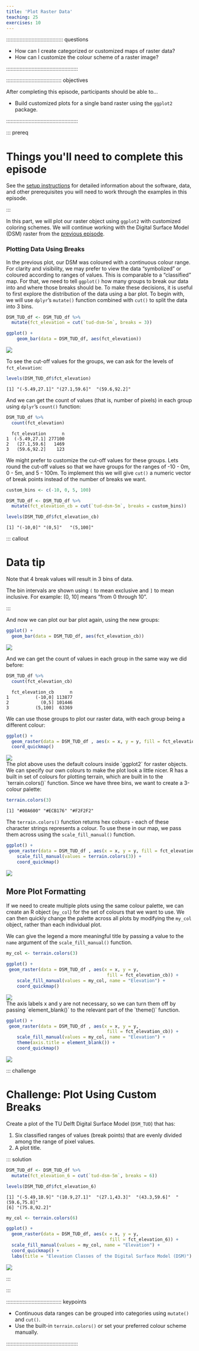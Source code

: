 ```yaml
---
title: 'Plot Raster Data'
teaching: 25
exercises: 10
---
```




:::::::::::::::::::::::::::::::::::::: questions 

- How can I create categorized or customized maps of raster data?
- How can I customize the colour scheme of a raster image?

::::::::::::::::::::::::::::::::::::::::::::::::

::::::::::::::::::::::::::::::::::::: objectives

After completing this episode, participants should be able to…

- Build customized plots for a single band raster using the `ggplot2` package.

::::::::::::::::::::::::::::::::::::::::::::::::

::: prereq

# Things you'll need to complete this episode

See the [setup instructions](../learners/setup.md) for detailed information about the software, data, and other prerequisites you will need to work through the examples in this episode.

<!-- This lesson uses the `terra` package in particular. If you have not installed it yet, do so by running `install.packages("terra")` before loading it with `library(terra)`. -->

:::

In this part, we will plot our raster object using `ggplot2` with customized coloring schemes. We will continue working with the Digital Surface Model (DSM) raster from the [previous episode](../episodes/13-intro-to-raster-data.Rmd).

### Plotting Data Using Breaks
In the previous plot, our DSM was coloured with a continuous colour range. For clarity and visibility, we may prefer to view the data “symbolized” or coloured according to ranges of values. This is comparable to a “classified” map. For that, we need to tell `ggplot()` how many groups to break our data into and where those breaks should be. To make these decisions, it is useful to first explore the distribution of the data using a bar plot. To begin with, we will use `dplyr`’s `mutate()` function combined with `cut()` to split the data into 3 bins.


``` r
DSM_TUD_df <- DSM_TUD_df %>%
  mutate(fct_elevation = cut(`tud-dsm-5m`, breaks = 3))

ggplot() +
    geom_bar(data = DSM_TUD_df, aes(fct_elevation))
```

<img src="fig/14-plot-raster-data-rendered-unnamed-chunk-1-1.png" style="display: block; margin: auto;" />

To see the cut-off values for the groups, we can ask for the levels of `fct_elevation`:

``` r
levels(DSM_TUD_df$fct_elevation)
```

``` output
[1] "(-5.49,27.1]" "(27.1,59.6]"  "(59.6,92.2]" 
```

And we can get the count of values (that is, number of pixels) in each group using `dplyr`’s `count()` function:

``` r
DSM_TUD_df %>% 
  count(fct_elevation)
```

``` output
  fct_elevation      n
1  (-5.49,27.1] 277100
2   (27.1,59.6]   1469
3   (59.6,92.2]    123
```

We might prefer to customize the cut-off values for these groups. Lets round the cut-off values so that we have groups for the ranges of -10 - 0m, 0 - 5m, and 5 - 100m. To implement this we will give `cut()` a numeric vector of break points instead of the number of breaks we want.


``` r
custom_bins <- c(-10, 0, 5, 100)

DSM_TUD_df <- DSM_TUD_df %>%
  mutate(fct_elevation_cb = cut(`tud-dsm-5m`, breaks = custom_bins))

levels(DSM_TUD_df$fct_elevation_cb)
```

``` output
[1] "(-10,0]" "(0,5]"   "(5,100]"
```

::: callout

# Data tip

Note that 4 break values will result in 3 bins of data.

The bin intervals are shown using `(` to mean exclusive and `]` to mean inclusive. For example: (0, 10] means “from 0 through 10”.

:::

And now we can plot our bar plot again, using the new groups:

``` r
ggplot() +
  geom_bar(data = DSM_TUD_df, aes(fct_elevation_cb))
```

<img src="fig/14-plot-raster-data-rendered-unnamed-chunk-5-1.png" style="display: block; margin: auto;" />

And we can get the count of values in each group in the same way we did before:

``` r
DSM_TUD_df %>% 
  count(fct_elevation_cb)
```

``` output
  fct_elevation_cb      n
1          (-10,0] 113877
2            (0,5] 101446
3          (5,100]  63369
```

We can use those groups to plot our raster data, with each group being a different colour:

``` r
ggplot() +
  geom_raster(data = DSM_TUD_df , aes(x = x, y = y, fill = fct_elevation_cb)) + 
  coord_quickmap()
```

<img src="fig/14-plot-raster-data-rendered-unnamed-chunk-7-1.png" style="display: block; margin: auto;" />
The plot above uses the default colours inside `ggplot2` for raster objects. We can specify our own colours to make the plot look a little nicer. R has a built in set of colours for plotting terrain, which are built in to the `terrain.colors()` function. Since we have three bins, we want to create a 3-colour palette:


``` r
terrain.colors(3)
```

``` output
[1] "#00A600" "#ECB176" "#F2F2F2"
```

The `terrain.colors()` function returns hex colours - each of these character strings represents a colour. To use these in our map, we pass them across using the `scale_fill_manual()` function.

``` r
ggplot() +
 geom_raster(data = DSM_TUD_df , aes(x = x, y = y, fill = fct_elevation_cb)) + 
    scale_fill_manual(values = terrain.colors(3)) + 
    coord_quickmap()
```

<img src="fig/14-plot-raster-data-rendered-unnamed-chunk-9-1.png" style="display: block; margin: auto;" />

## More Plot Formatting

If we need to create multiple plots using the same colour palette, we can create an R object (`my_col`) for the set of colours that we want to use. We can then quickly change the palette across all plots by modifying the `my_col` object, rather than each individual plot.

We can give the legend a more meaningful title by passing a value to the `name` argument of the `scale_fill_manual()` function.

``` r
my_col <- terrain.colors(3)

ggplot() +
 geom_raster(data = DSM_TUD_df , aes(x = x, y = y,
                                      fill = fct_elevation_cb)) + 
    scale_fill_manual(values = my_col, name = "Elevation") + 
    coord_quickmap()
```

<img src="fig/14-plot-raster-data-rendered-unnamed-chunk-10-1.png" style="display: block; margin: auto;" />
The axis labels x and y are not necessary, so we can turn them off by passing `element_blank()` to the relevant part of the `theme()` function.

``` r
ggplot() +
 geom_raster(data = DSM_TUD_df , aes(x = x, y = y,
                                      fill = fct_elevation_cb)) + 
    scale_fill_manual(values = my_col, name = "Elevation") +
    theme(axis.title = element_blank()) + 
    coord_quickmap()
```

<img src="fig/14-plot-raster-data-rendered-unnamed-chunk-11-1.png" style="display: block; margin: auto;" />


::: challenge

# Challenge: Plot Using Custom Breaks

Create a plot of the TU Delft Digital Surface Model (`DSM_TUD`) that has:

1. Six classified ranges of values (break points) that are evenly divided among the range of pixel values.
3. A plot title.

::: solution


``` r
DSM_TUD_df <- DSM_TUD_df %>%
  mutate(fct_elevation_6 = cut(`tud-dsm-5m`, breaks = 6))

levels(DSM_TUD_df$fct_elevation_6)
```

``` output
[1] "(-5.49,10.9]" "(10.9,27.1]"  "(27.1,43.3]"  "(43.3,59.6]"  "(59.6,75.8]" 
[6] "(75.8,92.2]" 
```

``` r
my_col <- terrain.colors(6)

ggplot() +
  geom_raster(data = DSM_TUD_df, aes(x = x, y = y,
                                       fill = fct_elevation_6)) +
  scale_fill_manual(values = my_col, name = "Elevation") +
  coord_quickmap() +
  labs(title = "Elevation Classes of the Digital Surface Model (DSM)")
```

<img src="fig/14-plot-raster-data-rendered-unnamed-chunk-12-1.png" style="display: block; margin: auto;" />

:::

:::

::::::::::::::::::::::::::::::::::::: keypoints 

- Continuous data ranges can be grouped into categories using `mutate()` and `cut()`.
- Use the built-in `terrain.colors()` or set your preferred colour scheme manually.

::::::::::::::::::::::::::::::::::::::::::::::::

